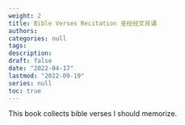 ```yaml
---
weight: 2
title: Bible Verses Recitation 圣经经文背诵
authors:
categories: null
tags:
description: 
draft: false
date: "2022-04-17"
lastmod: "2022-09-19"
series: null
toc: true
---
```



This book collects bible verses I should memorize.


